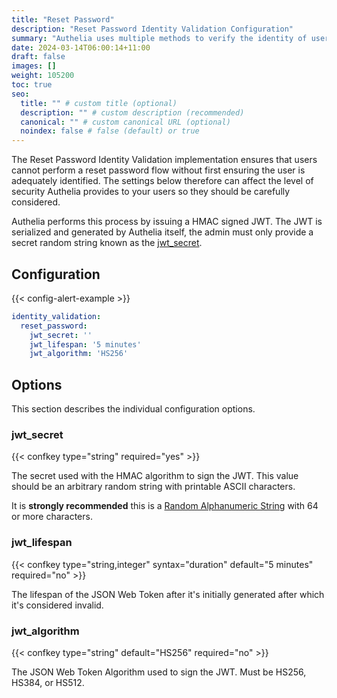 ```yaml
---
title: "Reset Password"
description: "Reset Password Identity Validation Configuration"
summary: "Authelia uses multiple methods to verify the identity of users to prevent a malicious user from performing actions on behalf of them. This section describes Reset Password method."
date: 2024-03-14T06:00:14+11:00
draft: false
images: []
weight: 105200
toc: true
seo:
  title: "" # custom title (optional)
  description: "" # custom description (recommended)
  canonical: "" # custom canonical URL (optional)
  noindex: false # false (default) or true
---
```


The Reset Password Identity Validation implementation ensures that users cannot perform a reset password flow without
first ensuring the user is adequately identified. The settings below therefore can affect the level of security Authelia
provides to your users so they should be carefully considered.

Authelia performs this process by issuing a HMAC signed JWT. The JWT is serialized and generated by Authelia itself, the admin must only provide a secret random string known as the [jwt_secret](#jwt_secret).

## Configuration

{{< config-alert-example >}}

```yaml {title="configuration.yml"}
identity_validation:
  reset_password:
    jwt_secret: ''
    jwt_lifespan: '5 minutes'
    jwt_algorithm: 'HS256'
```

## Options

This section describes the individual configuration options.

### jwt_secret

{{< confkey type="string" required="yes" >}}

The secret used with the HMAC algorithm to sign the JWT. This value should be an arbitrary random string with printable ASCII characters.

It is __strongly recommended__ this is a
[Random Alphanumeric String](../../reference/guides/generating-secure-values.md#generating-a-random-alphanumeric-string) with 64 or more
characters.

### jwt_lifespan

{{< confkey type="string,integer" syntax="duration" default="5 minutes" required="no" >}}

The lifespan of the JSON Web Token after it's initially generated after which it's considered invalid.

### jwt_algorithm

{{< confkey type="string" default="HS256" required="no" >}}

The JSON Web Token Algorithm used to sign the JWT. Must be HS256, HS384, or HS512.

